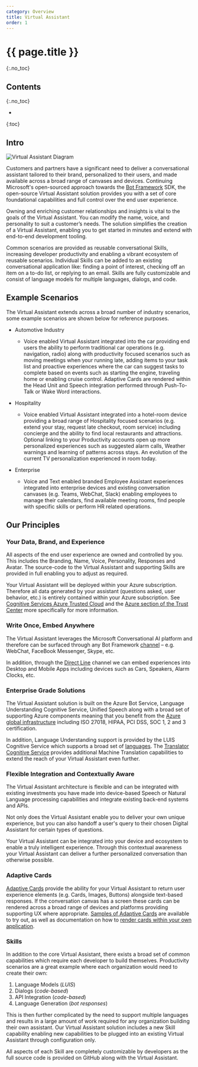 ```yaml
---
category: Overview
title: Virtual Assistant
order: 1
---
```


# {{ page.title }}
{:.no_toc}

## Contents
{:.no_toc}

* 
{:toc}

## Intro
![Virtual Assistant Diagram]({{site.baseurl}}/assets/images/virtualassistant-diagram.jpg)

Customers and partners have a significant need to deliver a conversational assistant tailored to their brand, personalized to their users, and made available across a broad range of canvases and devices. Continuing Microsoft's open-sourced approach towards the [Bot Framework](http://aka.ms/botframework) SDK, the open-source Virtual Assistant solution provides you with a set of core foundational capabilities and full control over the end user experience.

Owning and enriching customer relationships and insights is vital to the goals of the Virtual Assistant. You can modify the name, voice, and personality to suit a customer’s needs. The solution simplifies the creation of a Virtual Assistant, enabling you to get started in minutes and extend with end-to-end development tooling.

Common scenarios are provided as reusable conversational Skills, increasing developer productivity and enabling a vibrant ecosystem of reusable scenarios. Individual Skills can be added to an existing conversational application like: finding a point of interest, checking off an item on a to-do list, or replying to an email. Skills are fully customizable and consist of language models for multiple languages, dialogs, and code.

## Example Scenarios

The Virtual Assistant extends across a broad number of industry scenarios, some example scenarios are shown below for reference purposes.

- Automotive Industry
  - Voice enabled Virtual Assistant integrated into the car providing end users the ability to perform traditional car operations (e.g. navigation, radio) along with productivity focused scenarios such as moving meetings when your running late, adding items to your task list and proactive experiences where the car can suggest tasks to complete based on events such as starting the engine, traveling home or enabling cruise control. Adaptive Cards are rendered within the Head Unit and Speech integration performed through Push-To-Talk or Wake Word interactions.

- Hospitality
  - Voice enabled Virtual Assistant integrated into a hotel-room device providing a broad range of Hospitality focused scenarios (e.g. extend your stay, request late checkout, room service) including concierge and the ability to find local restaurants and attractions. Optional linking to your Productivity accounts open up more personalized experiences such as suggested alarm calls, Weather warnings and learning of patterns across stays. An evolution of the current TV personalization experienced in room today.

- Enterprise
  - Voice and Text enabled branded Employee Assistant experiences integrated into enterprise devices and existing conversation canvases (e.g. Teams, WebChat, Slack) enabling employees to manage their calendars, find available meeting rooms, find people with specific skills or perform HR related operations.

## Our Principles

### Your Data, Brand, and Experience

All aspects of the end user experience are owned and controlled by you. This includes the Branding, Name, Voice, Personality, Responses and Avatar. The source-code to the Virtual Assistant and supporting Skills are provided in full enabling you to adjust as required.

Your Virtual Assistant will be deployed within your Azure subscription. Therefore all data generated by your assistant (questions asked, user behavior, etc.) is entirely contained within your Azure subscription. See [Cognitive Services Azure Trusted Cloud](https://www.microsoft.com/en-us/trustcenter/cloudservices/cognitiveservices) and the [Azure section of the Trust Center](https://www.microsoft.com/en-us/TrustCenter/CloudServices/Azure) more specifically for more information.

### Write Once, Embed Anywhere

The Virtual Assistant leverages the Microsoft Conversational AI platform and therefore can be surfaced through any Bot Framework [channel](https://docs.microsoft.com/en-us/azure/bot-service/bot-service-manage-channels?view=azure-bot-service-4.0) – e.g. WebChat, FaceBook Messenger, Skype, etc.

In addition, through the [Direct Line](https://docs.microsoft.com/en-us/azure/bot-service/rest-api/bot-framework-rest-direct-line-3-0-concepts?view=azure-bot-service-4.0) channel we can embed experiences into Desktop and Mobile Apps including devices such as Cars, Speakers, Alarm Clocks, etc.

### Enterprise Grade Solutions

The Virtual Assistant solution is built on the Azure Bot Service, Language Understanding Cognitive Service, Unified Speech along with a broad set of supporting Azure components meaning that you benefit from the [Azure global infrastructure](https://azure.microsoft.com/en-gb/global-infrastructure/) including ISO 27018, HIPAA, PCI DSS, SOC 1, 2 and 3 certification.

In addition, Language Understanding support is provided by the LUIS Cognitive Service which supports a broad set of [languages](https://docs.microsoft.com/en-us/azure/cognitive-services/luis/luis-supported-languages). The [Translator Cognitive Service](https://azure.microsoft.com/en-us/services/cognitive-services/translator-text-api/) provides additional Machine Translation capabilities to extend the reach of your Virtual Assistant even further.

### Flexible Integration and Contextually Aware

The Virtual Assistant architecture is flexible and can be integrated with existing investments you have made into device-based Speech or Natural Language processing capabilities and integrate existing back-end systems and APIs.

Not only does the Virtual Assistant enable you to deliver your own unique experience, but you can also handoff a user's query to their chosen Digital Assistant for certain types of questions.

Your Virtual Assistant can be integrated into your device and ecosystem to enable a truly intelligent experience.
Through this contextual awareness your Virtual Assistant can deliver a further personalized conversation than otherwise possible.

### Adaptive Cards

[Adaptive Cards](https://adaptivecards.io/) provide the ability for your Virtual Assistant to return user experience elements (e.g. Cards, Images, Buttons) alongside text-based responses.
If the conversation canvas has a screen these cards can be rendered across a broad range of devices and platforms providing supporting UX where appropriate.
[Samples of Adaptive Cards](https://adaptivecards.io/samples/) are available to try out, as well as documentation on how to [render cards within your own application](https://docs.microsoft.com/en-us/adaptive-cards/rendering-cards/getting-started).

### Skills

In addition to the core Virtual Assistant, there exists a broad set of common capabilities which require each developer to build themselves.
Productivity scenarios are a great example where each organization would need to create their own:

1. Language Models (*LUIS*)
2. Dialogs (*code-based*)
3. API Integration (*code-based*)
4. Language Generation (*bot responses*)

This is then further complicated by the need to support multiple languages and results in a large amount of work required for any organization building their own assistant.
Our Virtual Assistant solution includes a new Skill capability enabling new capabilities to be plugged into an existing Virtual Assistant through configuration only.

All aspects of each Skill are completely customizable by developers as the full source code is provided on GitHub along with the Virtual Assistant.
